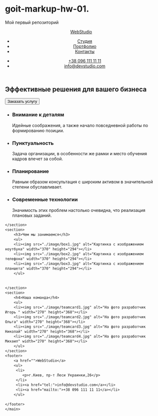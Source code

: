 # goit-markup-hw-01.
Мой первый репозиторий
<!DOCTYPE html>
<html lang="en">
<head>
    <meta charset="UTF-8">
    <meta name="viewport" content="width=device-width, initial-scale=1.0">
    <title>hw1</title>
</head>
<header>
<nav>
<a href="">WebStudio</a>
<ul>
    <li><a href="">Студия</a></li>
    <li><a href="">Портфолио</a></li>
    <li><a href="">Контакты</a></li>
</ul>
</nav>
<ul>
    <li><a href="tel:">+38 096 111 11 11</a></li>
    <li><a href="mailto:">info@devstudio.com</a></li>
</ul>
</header>
 <body>
    <main>
    <section>
        <h1>Эффективные решения для вашего бизнеса</h1>
        <button type="button">Заказать услугу</button>
    </section>
    <section>
        <ul>
            <li>
                <h3>Внимание к деталям</h3>                
                <p>Идейные соображения, а также начало повседневной работы по формированию позиции.</p>
            </li>
            <li>
                <h3>Пунктуальность</h3>    
                <p>Задача организации, в особенности же рамки и место обучения кадров влечет за собой.</p>
            </li>
            <li>
                <h3>Планирование</h3>
                <p>Равным образом консультация с широким активом в значительной степени обуславливает.</p>
            </li>
            <li>
                <h3>Современные технологии</h3>            
                <p>Значимость этих проблем настолько очевидна, что реализация плановых заданий.</p>
            </li>
        </ul>
    
    </section>
    <section>
        <h3>Чем мы занимаемся</h3>
        <ul>
        <li><img src="./image/box1.jpg" alt="Картинка с изображением ноутбука" width="370" height="294"></li>
        <li><img src="./image/box2.jpg" alt="Картинка с изображением телефона" width="370" height="294"></li>
        <li><img src="./image/box3.jpg" alt="Картинка с изображением планшета" width="370" height="294"></li>
        </ul>
        
        
    </section>
    <section>
        <h4>Наша команда</h4>
        <ul>
        <li><img src="./image/teamcard1.jpg" alt="На фото разработчик Игорь " width="270" height="368"></li>
        <li><img src="./image/teamcard2.jpg" alt="На фото разработчик Ольга" width="270" height="368"></li>
        <li><img src="./image/teamcard3.jpg" alt="На фото разработчик Николай" width="270" height="368"></li>
        <li><img src="./image/teamcard4.jpg" alt="На фото разработчик Михаил" width="270" height="368"></li>            
        </ul>
    </section>
    <footer>
        <a href="">WebStudio</a>
        <ul>        
         <li>
            <p>г.Киев, пр-т Леси Украинки,26</p>
         </li>
         <li><a href="tel:">info@devstudio.com</a></li>
         <li><a href="mailto:">+38 096 111 11 11</a></li>
        </ul>

    </footer> 
    </main>
 </body>
</html>
